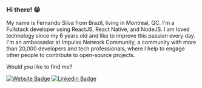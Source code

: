 ### Hi there! 😁
My name is Fernando Silva from Brazil, living in Montreal, QC. I'm a Fullstack developer using ReactJS, React Native, and NodeJS. I am loved technology since my 6 years old and like to improve this passion every day. I'm an ambassador at Impulso Network Community, a community with more than 20,000 developers and tech professionals, where I help to engage other people to contribute to open-source projects. 


Would you like to find me?

[![Website Badge](https://img.shields.io/badge/Website-fdoors.com.br-black)](https://fdoors.com.br/)
[![Linkedin Badge](https://img.shields.io/badge/-LinkedIn-blue?style=flat-square&logo=Linkedin&logoColor=white&link=https://www.linkedin.com/in/fernandoors)](https://www.linkedin.com/in/fernandoors)


